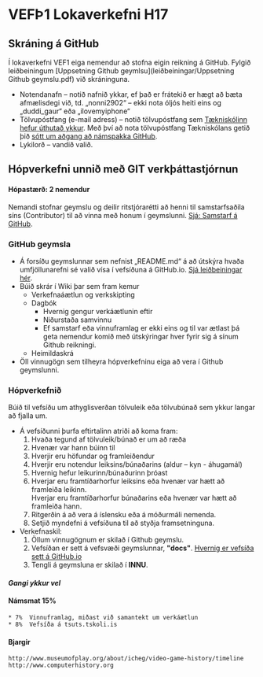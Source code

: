 # VEFÞ1 Lokaverkefni H17
## Skráning á GitHub
Í lokaverkefni VEF1 eiga nemendur að stofna eigin reikning á GitHub. Fylgið leiðbeiningum [Uppsetning Github geymlsu](leiðbeiningar/Uppsetning Github geymslu.pdf) við skráninguna.
*	Notendanafn – notið nafnið ykkar,  ef það er frátekið er hægt að bæta afmælisdegi við, 
td. „nonni2902“ – ekki nota óljós heiti eins og „duddi_gaur“ eða „ilovemyiphone“
*	Tölvupóstfang (e-mail adress) – notið tölvupóstfang sem [Tækniskólinn hefur úthutað ykkur](http://www.tskoli.is/gott-ad-vita/adgangur-ad-tolvukerfi/).  Með því að nota tölvupóstfang Tækniskólans getið þið [sótt um aðgang að námspakka GitHub](https://education.github.com/pack). 
*	Lykilorð – vandið valið.

## Hópverkefni unnið með GIT verkþáttastjórnun
#### Hópastærð: 2 nemendur
Nemandi stofnar geymslu og deilir ritstjórarétti að henni til samstarfsaðila síns (Contributor) til að vinna með honum í geymslunni. [Sjá: Samstarf á GitHub](leiðbeiningar/).  

### GitHub geymsla 
*	Á forsíðu geymslunnar sem nefnist „README.md“ á að útskýra hvaða umfjöllunarefni sé valið vísa í vefsíðuna á GitHub.io. [Sjá leiðbeiningar hér](leiðbeiningar/).
*	Búið skrár í Wiki þar sem fram kemur 
	* Verkefnaáætlun og verkskipting
	* Dagbók 
		* Hvernig gengur verkáætlunin eftir
		* Niðurstaða samvinnu 
		* Ef samstarf eða vinnuframlag er ekki eins og til var ætlast þá geta nemendur komið með útskýringar hver fyrir sig á sínum Github reikningi. 
	* Heimildaskrá
*	Öll vinnugögn sem tilheyra hópverkefninu eiga að vera í Github geymslunni. 

### Hópverkefnið
Búið til vefsíðu um athyglisverðan tölvuleik eða tölvubúnað sem ykkur langar að fjalla um.

*	Á vefsíðunni þurfa eftirtalinn atriði að koma fram:
	1.	Hvaða tegund af tölvuleik/búnað er um að ræða
	2.	Hvenær var hann búinn til 
	3.	Hverjir eru höfundar og framleiðendur
	4.	Hverjir eru notendur leiksins/búnaðarins (aldur – kyn - áhugamál)
	5.	Hvernig hefur leikurinn/búnaðurinn þróast
	6.	Hverjar eru framtíðarhorfur leiksins eða hvenær var hætt að framleiða leikinn.
		<br>Hverjar eru framtíðarhorfur búnaðarins eða hvenær var hætt að framleiða hann.
	7.	Ritgerðin á að vera á íslensku eða á móðurmáli nemenda.
	8.	Setjið myndefni á vefsíðuna til að styðja framsetninguna.
* 	Verkefnaskil:	
	1.	Öllum vinnugögnum er skilað í Github geymslu. 
	2.	Vefsíðan er sett á vefsvæði geymslunnar, **"docs"**. 
		[Hvernig er vefsíða sett á GitHub.io](leiðbeiningar/)
	3.	Tengli á geymsluna er skilað í **INNU**. 


#### <i>Gangi ykkur vel</i>

#### Námsmat 15%  
	* 7%  Vinnuframlag, miðast við samantekt um verkáætlun
	* 8%  Vefsíða á tsuts.tskoli.is

#### Bjargir
	http://www.museumofplay.org/about/icheg/video-game-history/timeline
	http://www.computerhistory.org


